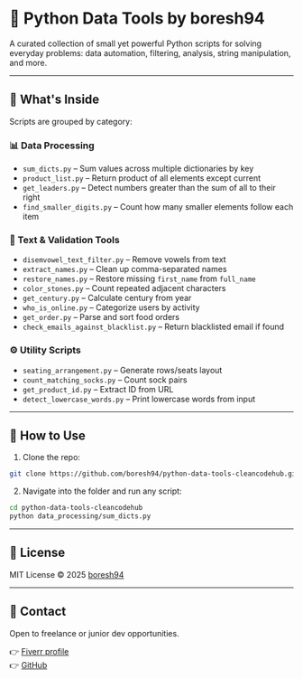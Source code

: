 # 🧰 Python Data Tools by boresh94

A curated collection of small yet powerful Python scripts for solving everyday problems:
data automation, filtering, analysis, string manipulation, and more.

---

## 📁 What's Inside

Scripts are grouped by category:

### 📊 Data Processing
- `sum_dicts.py` – Sum values across multiple dictionaries by key
- `product_list.py` – Return product of all elements except current
- `get_leaders.py` – Detect numbers greater than the sum of all to their right
- `find_smaller_digits.py` – Count how many smaller elements follow each item

### 🧹 Text & Validation Tools
- `disemvowel_text_filter.py` – Remove vowels from text
- `extract_names.py` – Clean up comma-separated names
- `restore_names.py` – Restore missing `first_name` from `full_name`
- `color_stones.py` – Count repeated adjacent characters
- `get_century.py` – Calculate century from year
- `who_is_online.py` – Categorize users by activity
- `get_order.py` – Parse and sort food orders
- `check_emails_against_blacklist.py` – Return blacklisted email if found

### ⚙️ Utility Scripts
- `seating_arrangement.py` – Generate rows/seats layout
- `count_matching_socks.py` – Count sock pairs
- `get_product_id.py` – Extract ID from URL
- `detect_lowercase_words.py` – Print lowercase words from input

---

## 🚀 How to Use

1. Clone the repo:
```bash
git clone https://github.com/boresh94/python-data-tools-cleancodehub.git
```

2. Navigate into the folder and run any script:
```bash
cd python-data-tools-cleancodehub
python data_processing/sum_dicts.py
```

---

## 📝 License

MIT License © 2025 [boresh94](https://github.com/boresh94)

---

## 📢 Contact

Open to freelance or junior dev opportunities.

👉 [Fiverr profile](https://www.fiverr.com/cleancodehub_py)  
👉 [GitHub](https://github.com/boresh94)
